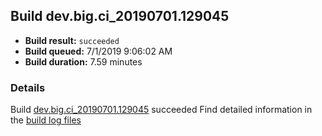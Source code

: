 ## Build dev.big.ci_20190701.129045
- **Build result:** `succeeded`
- **Build queued:** 7/1/2019 9:06:02 AM
- **Build duration:** 7.59 minutes
### Details
Build [dev.big.ci_20190701.129045](https://winappstudio.visualstudio.com/web/build.aspx?pcguid=a4ef43be-68ce-4195-a619-079b4d9834c2&builduri=vstfs%3a%2f%2f%2fBuild%2fBuild%2f29045) succeeded
Find detailed information in the [build log files](https://uwpctdiags.blob.core.windows.net/buildlogs/dev.big.ci_20190701.129045_logs.zip)
